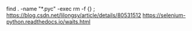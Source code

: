 find . -name "*.pyc" -exec rm -f {} \;
https://blog.csdn.net/lilongsy/article/details/80531512
https://selenium-python.readthedocs.io/waits.html